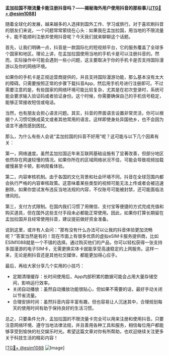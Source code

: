 **孟加拉国不限流量卡能注册抖音吗？——揭秘海外用户使用抖音的那些事儿[[TG💪+ @esim1088](https://t.me/s/esim1088)]**

随着全球化的发展，越来越多的人选择到国外工作、学习或旅行。对于喜欢刷抖音的朋友们来说，一个问题常常萦绕在心头：如果我在孟加拉国，用当地的不限流量卡，能不能顺利注册并使用抖音呢？今天我们就来聊聊这个话题。

首先，让我们明确一点，抖音是一款国际化的短视频平台，它的服务覆盖了全球多个国家和地区。理论上讲，在孟加拉国使用当地的手机卡是可以注册抖音的。然而，实际操作中可能会遇到一些小问题，这主要取决于你的手机卡是否支持国际漫游以及你的网络环境。

如果你的手机卡是正规运营商提供的，并且支持国际漫游功能，那么基本没有太大的障碍。只需要按照正常的步骤下载抖音App，然后用手机号进行注册即可。不过需要注意的是，有些国家的网络环境可能比较复杂，尤其是在初次登录时，系统可能会要求输入验证码或者验证身份。这个时候，你需要确保自己的手机信号稳定，能够正常接收短信或电话。

当然，也有朋友会担心语言问题。其实，抖音的界面语言设置非常灵活，你可以根据个人习惯切换成英文或者其他常用的语言。这样即使身处异国他乡，也不会因为语言不通而感到困扰。

那么，为什么有些人会说“孟加拉国的抖音不好用”呢？这可能与以下几个因素有关：

第一，网络速度。虽然孟加拉国近年来互联网基础设施有了显著改善，但部分地区依然存在网速较慢的情况。如果你所在的区域网络状况不佳，可能会导致视频加载缓慢甚至卡顿，影响观看体验。

第二，内容审核机制。由于各国的文化背景和社会环境不同，抖音在全球范围内都会执行严格的内容审核政策。这意味着某些类型的视频可能无法上传或者会被迅速删除。如果你尝试发布违反当地法规的内容，不仅账号可能被封禁，还可能面临法律风险。

第三，支付方式限制。在国内我们习惯了用微信、支付宝等便捷的方式完成充值和购买道具，但在国外这些支付手段未必都能正常使用。因此，如果你打算长期留在孟加拉国并且经常使用抖音，建议提前做好资金准备。

说到这里，或许有人会问：“那有没有什么办法可以让我的抖音体验更加流畅呢？”答案当然是有的！现在市面上有很多优质的虚拟eSIM卡服务提供商，比如ESIM1088就是一个不错的选择。通过购买他们的产品，你可以轻松获得一张支持多国漫游的电子SIM卡，无需更换实体卡就能享受高速稳定的上网服务。这样一来，无论是刷抖音还是其他社交媒体，都能更加得心应手。

最后，再给大家分享几个实用的小技巧：
- 定期清理缓存：长时间使用后，App内部积累的数据可能会占用大量存储空间，影响运行效率。
- 关闭自动播放：虽然自动播放功能很贴心，但如果不需要的话，最好手动关闭以节省流量。
- 合理安排时间：虽然抖音内容丰富有趣，但也容易让人沉迷其中，合理规划每天的使用时间有助于保持良好的生活习惯。

总之，只要条件允许，孟加拉国的不限流量卡完全可以用来注册和使用抖音。只要注意网络环境、遵守当地法律法规，并且善用各种工具和服务，相信每位用户都能够享受到愉快的社交娱乐时光。希望这篇文章对你有所帮助，也欢迎继续关注更多关于科技生活的精彩内容！

[[TG💪+ @esim1088](https://t.me/s/esim1088) ![Image](https://i.postimg.cc/4NQfJmqS/Snipaste-2025-05-13-00-14-12.png)]